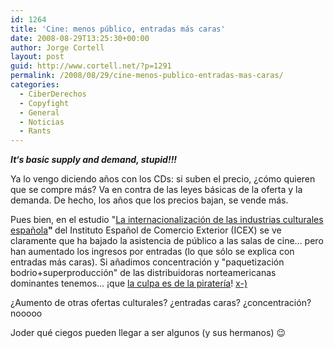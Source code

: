 ```yaml
---
id: 1264
title: 'Cine: menos público, entradas más caras'
date: 2008-08-29T13:25:30+00:00
author: Jorge Cortell
layout: post
guid: http://www.cortell.net/?p=1291
permalink: /2008/08/29/cine-menos-publico-entradas-mas-caras/
categories:
  - CiberDerechos
  - Copyfight
  - General
  - Noticias
  - Rants
---
```

**_It‘s basic supply and demand, stupid!!!_**

Ya lo vengo diciendo años con los CDs: si suben el precio, ¿cómo quieren que se compre más? Va en contra de las leyes básicas de la oferta y la demanda. De hecho, los años que los precios bajan, se vende más.

<p class="listacentrados1">
  Pues bien, en el estudio <span class="fl-right">"<a title="PDF" href="http://www.icex.es/icex/cma/contentTypes/common/records/viewDocument/0,,,00.bin?doc=4128188" target="_blank">La internacionalización de las industrias culturales española</a></span><strong>" </strong><span class="fl-right">del Instituto Español de Comercio Exterior (ICEX) se ve claramente que ha bajado la asistencia de público a las salas de cine... pero han aumentado los ingresos por entradas (lo que sólo se explica con entradas más caras). Si añadimos concentración y "paquetización bodrio+superproducción" de las distribuidoras norteamericanas dominantes tenemos... ¡que <a title="informe MPAA" href="http://www.mpaa.org/2006_05_03leksumm.pdf" target="_blank">la culpa es de la piratería</a>! <a title="interesante post" href="http://www.boxoffice.es/analysis/2007/la-pirateria-en-el-cine-la-otra-verdad-incomoda/" target="_blank">x-)</a><br /> </span>
</p>

<p class="listacentrados1">
  ¿Aumento de otras ofertas culturales? ¿entradas caras? ¿concentración? nooooo
</p>

<p class="listacentrados1">
  Joder qué ciegos pueden llegar a ser algunos (y sus hermanos) 😉
</p>